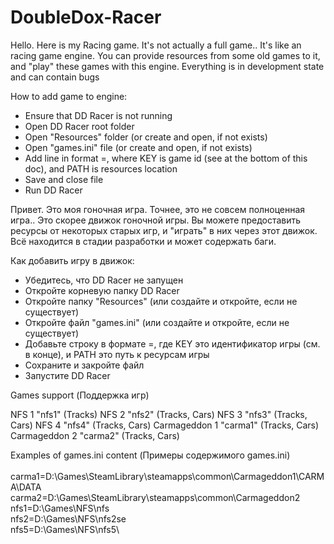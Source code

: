 # DoubleDox-Racer

Hello. Here is my Racing game.
It's not actually a full game.. It's like an racing game engine.
You can provide resources from some old games to it, and "play" these games with this engine.
Everything is in development state and can contain bugs

How to add game to engine:
- Ensure that DD Racer is not running
- Open DD Racer root folder
- Open "Resources" folder (or create and open, if not exists)
- Open "games.ini" file (or create and open, if not exists)
- Add line in format <KEY>=<PATH>, where KEY is game id (see at the bottom of this doc), and PATH is resources location
- Save and close file
- Run DD Racer

Привет. Это моя гоночная игра.
Точнее, это не совсем полноценная игра.. Это скорее движок гоночной игры.
Вы можете предоставить ресурсы от некоторых старых игр, и "играть" в них через этот движок.
Всё находится в стадии разработки и может содержать баги.

Как добавить игру в движок:
- Убедитесь, что DD Racer не запущен
- Откройте корневую папку DD Racer
- Откройте папку "Resources" (или создайте и откройте, если не существует)
- Откройте файл "games.ini" (или создайте и откройте, если не существует)
- Добавьте строку в формате <KEY>=<PATH>, где KEY это идентификатор игры (см. в конце), и PATH это путь к ресурсам игры
- Сохраните и закройте файл
- Запустите DD Racer
  
Games support (Поддержка игр)

NFS 1 "nfs1" (Tracks)
NFS 2 "nfs2" (Tracks, Cars)
NFS 3 "nfs3" (Tracks, Cars)
NFS 4 "nfs4" (Tracks, Cars)
Carmageddon 1 "carma1" (Tracks, Cars)
Carmageddon 2 "carma2" (Tracks, Cars)

Examples of games.ini content (Примеры содержимого games.ini)\
\
carma1=D:\Games\SteamLibrary\steamapps\common\Carmageddon1\CARMA\DATA\
carma2=D:\Games\SteamLibrary\steamapps\common\Carmageddon2\
nfs1=D:\Games\NFS\nfs\
nfs2=D:\Games\NFS\nfs2se\
nfs5=D:\Games\NFS\nfs5\
  
